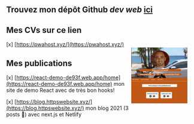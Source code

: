## Trouvez mon **dépôt Github** _dev web_ [ici](https://github.com/Cursusdev/cv-pwahost)  

## Mes CVs sur ce lien 
[x] [https://pwahost.xyz/](https://pwahost.xyz/)   
<img align="right" style="margin:0 20px 10px 0;" src="https://github.com/Cursusdev/cv-pwahost/blob/master/img/PerformCV_1200w1200h.jpg?raw=true" alt="cv image" width="150" height="150"/>

## Mes publications
[x] [https://react-demo-de93f.web.app/home](https://react-demo-de93f.web.app/home) mon site de demo React avec de très bon hooks!  

[x] [https://blog.httpswebsite.xyz/](https://blog.httpswebsite.xyz/) mon blog 2021 (3 posts 🤣) avec next.js et Netlify  
